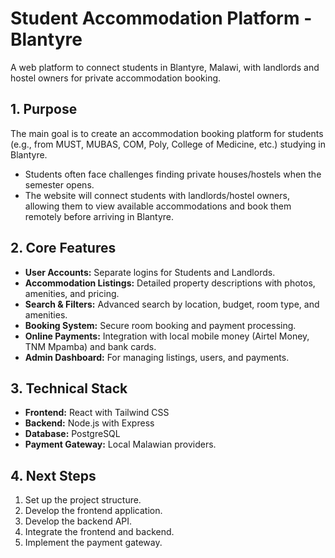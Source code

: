 # Student Accommodation Platform - Blantyre

A web platform to connect students in Blantyre, Malawi, with landlords and hostel owners for private accommodation booking.

## 1. Purpose

The main goal is to create an accommodation booking platform for students (e.g., from MUST, MUBAS, COM, Poly, College of Medicine, etc.) studying in Blantyre.

- Students often face challenges finding private houses/hostels when the semester opens.
- The website will connect students with landlords/hostel owners, allowing them to view available accommodations and book them remotely before arriving in Blantyre.

## 2. Core Features

- **User Accounts:** Separate logins for Students and Landlords.
- **Accommodation Listings:** Detailed property descriptions with photos, amenities, and pricing.
- **Search & Filters:** Advanced search by location, budget, room type, and amenities.
- **Booking System:** Secure room booking and payment processing.
- **Online Payments:** Integration with local mobile money (Airtel Money, TNM Mpamba) and bank cards.
- **Admin Dashboard:** For managing listings, users, and payments.

## 3. Technical Stack

- **Frontend:** React with Tailwind CSS
- **Backend:** Node.js with Express
- **Database:** PostgreSQL
- **Payment Gateway:** Local Malawian providers.

## 4. Next Steps

1.  Set up the project structure.
2.  Develop the frontend application.
3.  Develop the backend API.
4.  Integrate the frontend and backend.
5.  Implement the payment gateway.
